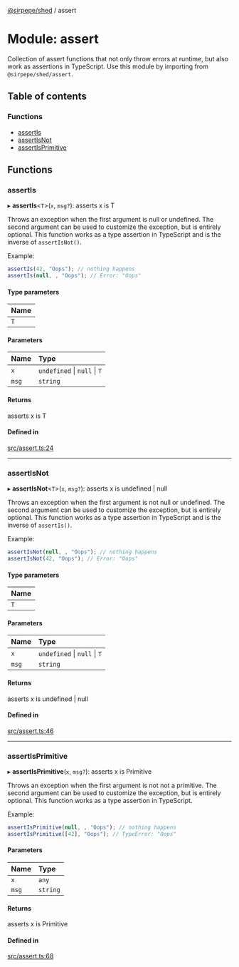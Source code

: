 [@sirpepe/shed](../README.md) / assert

# Module: assert

Collection of assert functions that not only throw errors at runtime, but
also work as assertions in TypeScript. Use this module by importing from
`@sirpepe/shed/assert`.

## Table of contents

### Functions

- [assertIs](assert.md#assertis)
- [assertIsNot](assert.md#assertisnot)
- [assertIsPrimitive](assert.md#assertisprimitive)

## Functions

### assertIs

▸ **assertIs**\<`T`\>(`x`, `msg?`): asserts x is T

Throws an exception when the first argument is null or undefined. The second
argument can be used to customize the exception, but is entirely optional.
This function works as a type assertion in TypeScript and is the inverse of
`assertIsNot()`.

Example:

```typescript
assertIs(42, "Oops"); // nothing happens
assertIs(null, , "Oops"); // Error: "Oops"
```

#### Type parameters

| Name |
| :------ |
| `T` |

#### Parameters

| Name | Type |
| :------ | :------ |
| `x` | `undefined` \| ``null`` \| `T` |
| `msg` | `string` |

#### Returns

asserts x is T

#### Defined in

[src/assert.ts:24](https://github.com/SirPepe/shed/blob/92a10f4/src/assert.ts#L24)

___

### assertIsNot

▸ **assertIsNot**\<`T`\>(`x`, `msg?`): asserts x is undefined \| null

Throws an exception when the first argument is not null or undefined. The
second argument can be used to customize the exception, but is entirely
optional. This function works as a type assertion in TypeScript and is the
inverse of `assertIs()`.

Example:

```typescript
assertIsNot(null, , "Oops"); // nothing happens
assertIsNot(42, "Oops"); // Error: "Oops"
```

#### Type parameters

| Name |
| :------ |
| `T` |

#### Parameters

| Name | Type |
| :------ | :------ |
| `x` | `undefined` \| ``null`` \| `T` |
| `msg` | `string` |

#### Returns

asserts x is undefined \| null

#### Defined in

[src/assert.ts:46](https://github.com/SirPepe/shed/blob/92a10f4/src/assert.ts#L46)

___

### assertIsPrimitive

▸ **assertIsPrimitive**(`x`, `msg?`): asserts x is Primitive

Throws an exception when the first argument is not not a primitive. The
second argument can be used to customize the exception, but is entirely
optional. This function works as a type assertion in TypeScript.

Example:

```typescript
assertIsPrimitive(null, , "Oops"); // nothing happens
assertIsPrimitive([42], "Oops"); // TypeError: "Oops"
```

#### Parameters

| Name | Type |
| :------ | :------ |
| `x` | `any` |
| `msg` | `string` |

#### Returns

asserts x is Primitive

#### Defined in

[src/assert.ts:68](https://github.com/SirPepe/shed/blob/92a10f4/src/assert.ts#L68)
